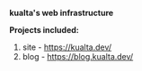 <b align="center"> kualta's web infrastructure </b> 

**Projects included:**
1. site - https://kualta.dev/
2. blog - https://blog.kualta.dev/